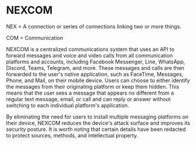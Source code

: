 # NEXCOM 

NEX = A connection or series of connections linking two or more things.

COM = Communication

NEXCOM is a centralized communications system that uses an API to forward messages and voice and video calls from all communication platforms and accounts, including Facebook Messenger, Line, WhatsApp, Discord, Teams, Telegram, and more. These messages and calls are then forwarded to the user's native application, such as FaceTime, Messages, Phone, and Mail, on their mobile device. Users can choose to either identify the messages from their originating platform or keep them hidden. This means that the user sees a message that appears no different from a regular text message, email, or call and can reply or answer without switching to each individual platform's application.

By eliminating the need for users to install multiple messaging platforms on their device, NEXCOM reduces the device's attack surface and improves its security posture. It is worth noting that certain details have been redacted to protect sources, methods, and intellectual property.
